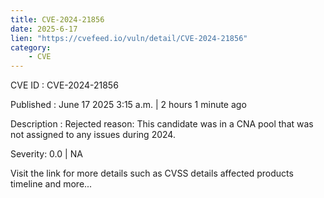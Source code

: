 ```yaml
---
title: CVE-2024-21856
date: 2025-6-17
lien: "https://cvefeed.io/vuln/detail/CVE-2024-21856"
category:
    - CVE
---
```


CVE ID : CVE-2024-21856

Published :  June 17
2025
3:15 a.m. | 2 hours
1 minute ago

Description : Rejected reason: This candidate was in a CNA pool that was not assigned to any issues during 2024.

Severity: 0.0 | NA

Visit the link for more details
such as CVSS details
affected products
timeline
and more...
